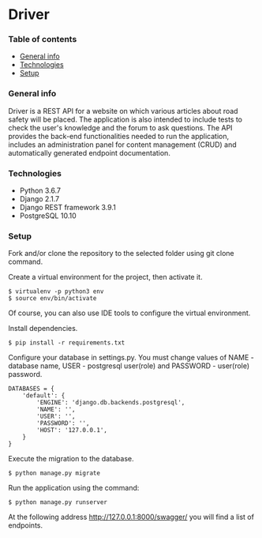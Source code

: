 # Driver

### Table of contents
* [General info](#general-info)
* [Technologies](#technologies)
* [Setup](#setup)

### General info
Driver is a REST API for a website on which various articles about road safety will be placed. The application is also intended to include tests to check the user's knowledge and the forum to ask questions. The API provides the back-end functionalities needed to run the application, includes an administration panel for content management (CRUD) and automatically generated endpoint documentation.

### Technologies
* Python 3.6.7
* Django 2.1.7
* Django REST framework 3.9.1
* PostgreSQL 10.10

### Setup
Fork and/or clone the repository to the selected folder using git clone command.

Create a virtual environment for the project, then activate it.
```
$ virtualenv -p python3 env
$ source env/bin/activate
```
Of course, you can also use IDE tools to configure the virtual environment.

Install dependencies.
```
$ pip install -r requirements.txt
```
Configure your database in settings.py. You must change values of NAME - database name, USER - postgresql user(role) and PASSWORD - user(role) password.
```
DATABASES = {
    'default': {
        'ENGINE': 'django.db.backends.postgresql',
        'NAME': '',
        'USER': '',
        'PASSWORD': '',
        'HOST': '127.0.0.1',
    }
}
```
Execute the migration to the database.
```
$ python manage.py migrate
```
Run the application using the command:
```
$ python manage.py runserver
```
At the following address http://127.0.0.1:8000/swagger/ you will find a list of endpoints.

